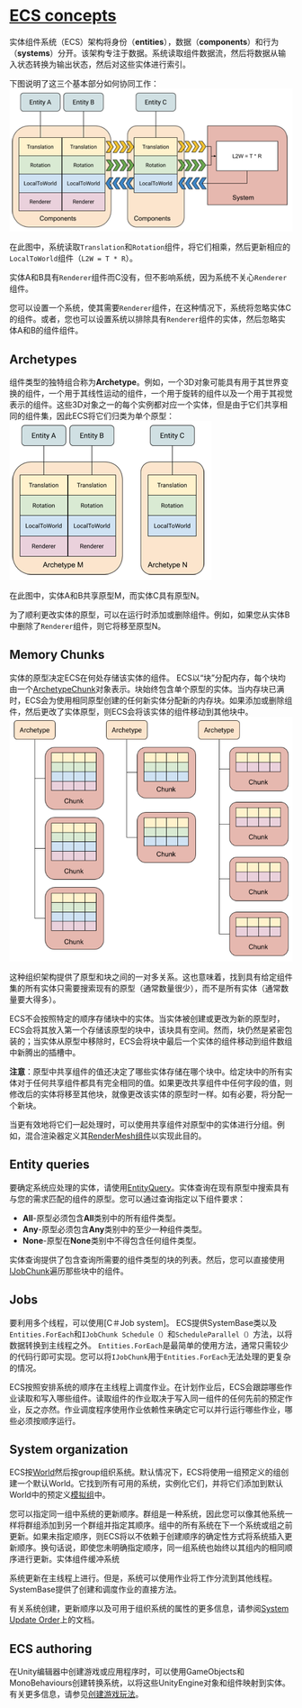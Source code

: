 # [ECS concepts](https://docs.unity3d.com/Packages/com.unity.entities@0.11/manual/ecs_core.html)
实体组件系统（ECS）架构将身份（**entities**），数据（**components**）和行为（**systems**）分开。该架构专注于数据。系统读取组件数据流，然后将数据从输入状态转换为输出状态，然后对这些实体进行索引。

下图说明了这三个基本部分如何协同工作：  
![](ECSBlockDiagram.png)

在此图中，系统读取`Translation`和``Rotation``组件，将它们相乘，然后更新相应的`LocalToWorld`组件（`L2W = T * R`）。

实体A和B具有`Renderer`组件而C没有，但不影响系统，因为系统不关心`Renderer`组件。

您可以设置一个系统，使其需要`Renderer`组件，在这种情况下，系统将忽略实体C的组件。或者，您也可以设置系统以排除具有`Renderer`组件的实体，然后忽略实体A和B的组件组件。

## Archetypes
组件类型的独特组合称为**Archetype**。例如，一个3D对象可能具有用于其世界变换的组件，一个用于其线性运动的组件，一个用于旋转的组件以及一个用于其视觉表示的组件。这些3D对象之一的每个实例都对应一个实体，但是由于它们共享相同的组件集，因此ECS将它们归类为单个原型：  
![](ArchetypeDiagram.png)

在此图中，实体A和B共享原型M，而实体C具有原型N。

为了顺利更改实体的原型，可以在运行时添加或删除组件。例如，如果您从实体B中删除了`Renderer`组件，则它将移至原型N。

## Memory Chunks
实体的原型决定ECS在何处存储该实体的组件。 ECS以“块”分配内存，每个块均由一个[ArchetypeChunk](https://docs.unity3d.com/Packages/com.unity.entities@0.14/api/Unity.Entities.ArchetypeChunk.html)对象表示。块始终包含单个原型的实体。当内存块已满时，ECS会为使用相同原型创建的任何新实体分配新的内存块。如果添加或删除组件，然后更改了实体原型，则ECS会将该实体的组件移动到其他块中。  
![](ArchetypeChunkDiagram.png)  

这种组织架构提供了原型和块之间的一对多关系。这也意味着，找到具有给定组件集的所有实体只需要搜索现有的原型（通常数量很少），而不是所有实体（通常数量要大得多）。

ECS不会按照特定的顺序存储块中的实体。当实体被创建或更改为新的原型时，ECS会将其放入第一个存储该原型的块中，该块具有空间。然而，块仍然是紧密包装的；当实体从原型中移除时，ECS会将块中最后一个实体的组件移动到组件数组中新腾出的插槽中。

**注意**：原型中共享组件的值还决定了哪些实体存储在哪个块中。给定块中的所有实体对于任何共享组件都具有完全相同的值。如果更改共享组件中任何字段的值，则修改后的实体将移至其他块，就像更改该实体的原型时一样。如有必要，将分配一个新块。

当更有效地将它们一起处理时，可以使用共享组件对原型中的实体进行分组。例如，混合渲染器定义其[RenderMesh组件](https://docs.unity3d.com/Packages/com.unity.rendering.hybrid@latest?subfolder=/api/Unity.Rendering.RenderMesh.html)以实现此目的。

## Entity queries
要确定系统应处理的实体，请使用[EntityQuery](https://docs.unity3d.com/Packages/com.unity.entities@0.11/api/Unity.Entities.EntityQuery.html)。实体查询在现有原型中搜索具有与您的需求匹配的组件的原型。您可以通过查询指定以下组件要求：
* **All**-原型必须包含**All**类别中的所有组件类型。
* **Any**-原型必须包含**Any**类别中的至少一种组件类型。
* **None**-原型在**None**类别中不得包含任何组件类型。

实体查询提供了包含查询所需要的组件类型的块的列表。然后，您可以直接使用[IJobChunk](https://docs.unity3d.com/Packages/com.unity.entities@0.11/manual/chunk_iteration_job.html)遍历那些块中的组件。

## Jobs
要利用多个线程，可以使用[C＃Job system]。 ECS提供SystemBase类以及`Entities.ForEach`和`IJobChunk Schedule（）`和`ScheduleParallel（）`方法，以将数据转换到主线程之外。 `Entities.ForEach`是最简单的使用方法，通常只需较少的代码行即可实现。您可以将`IJobChunk`用于`Entities.ForEach`无法处理的更复杂的情况。

ECS按照安排系统的顺序在主线程上调度作业。在计划作业后，ECS会跟踪哪些作业读取和写入哪些组件。读取组件的作业取决于写入同一组件的任何先前的预定作业，反之亦然。作业调度程序使用作业依赖性来确定它可以并行运行哪些作业，哪些必须按顺序运行。

## System organization
ECS按[World](https://docs.unity3d.com/Packages/com.unity.entities@0.11/api/Unity.Entities.World.html)然后按group组织系统。默认情况下，ECS将使用一组预定义的组创建一个默认World。它找到所有可用的系统，实例化它们，并将它们添加到默认World中的预定义[模拟组](https://docs.unity3d.com/Packages/com.unity.entities@0.11/api/Unity.Entities.SimulationSystemGroup.html)中。

您可以指定同一组中系统的更新顺序。群组是一种系统，因此您可以像其他系统一样将群组添加到另一个群组并指定其顺序。组中的所有系统在下一个系统或组之前更新。如果未指定顺序，则ECS将以不依赖于创建顺序的确定性方式将系统插入更新顺序。换句话说，即使您未明确指定顺序，同一组系统也始终以其组内的相同顺序进行更新。实体组件缓冲系统

系统更新在主线程上进行。但是，系统可以使用作业将工作分流到其他线程。 SystemBase提供了创建和调度作业的直接方法。

有关系统创建，更新顺序以及可用于组织系统的属性的更多信息，请参阅[System Update Order](https://docs.unity3d.com/Packages/com.unity.entities@0.11/manual/system_update_order.html)上的文档。

## ECS authoring
在Unity编辑器中创建游戏或应用程序时，可以使用GameObjects和MonoBehaviours创建转换系统，以将这些UnityEngine对象和组件映射到实体。有关更多信息，请参见[创建游戏玩法](https://docs.unity3d.com/Packages/com.unity.entities@0.11/manual/gp_overview.html)。